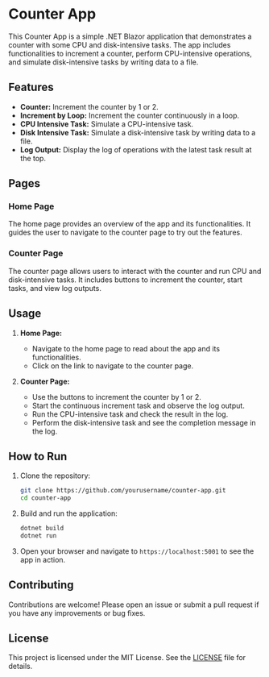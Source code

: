 # Counter App

This Counter App is a simple .NET Blazor application that demonstrates a counter with some CPU and disk-intensive tasks. The app includes functionalities to increment a counter, perform CPU-intensive operations, and simulate disk-intensive tasks by writing data to a file.

## Features

- **Counter:** Increment the counter by 1 or 2.
- **Increment by Loop:** Increment the counter continuously in a loop.
- **CPU Intensive Task:** Simulate a CPU-intensive task.
- **Disk Intensive Task:** Simulate a disk-intensive task by writing data to a file.
- **Log Output:** Display the log of operations with the latest task result at the top.

## Pages

### Home Page
The home page provides an overview of the app and its functionalities. It guides the user to navigate to the counter page to try out the features.

### Counter Page
The counter page allows users to interact with the counter and run CPU and disk-intensive tasks. It includes buttons to increment the counter, start tasks, and view log outputs.

## Usage

1. **Home Page:**
   - Navigate to the home page to read about the app and its functionalities.
   - Click on the link to navigate to the counter page.

2. **Counter Page:**
   - Use the buttons to increment the counter by 1 or 2.
   - Start the continuous increment task and observe the log output.
   - Run the CPU-intensive task and check the result in the log.
   - Perform the disk-intensive task and see the completion message in the log.

## How to Run

1. Clone the repository:
    ```sh
    git clone https://github.com/yourusername/counter-app.git
    cd counter-app
    ```

2. Build and run the application:
    ```sh
    dotnet build
    dotnet run
    ```

3. Open your browser and navigate to `https://localhost:5001` to see the app in action.

## Contributing

Contributions are welcome! Please open an issue or submit a pull request if you have any improvements or bug fixes.

## License

This project is licensed under the MIT License. See the [LICENSE](LICENSE) file for details.
